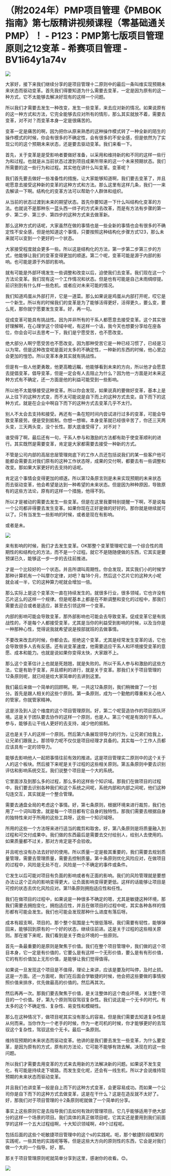 # （附2024年）PMP项目管理《PMBOK指南》第七版精讲视频课程（零基础通关PMP）！ - P123：PMP第七版项目管理原则之12变革 - 希赛项目管理 - BV1i64y1a74v

![](img/9df5621c3b1c9cfe6a9076a6d00e6de1_0.png)

大家好，接下来我们继续分享的是项目管理十二原则中的最后一条叫维实现预期未来状态而驱动变革。首先我们得要知道为什么需要去变革，一定是因为原有的这一种方式，它不太能够去解决好现有的这样一个问题。

所以我们才需要去发生一种改变，发生一些变革，来去应对新的情况。如果说原有的这一种方式和方法，它完全能够去应对所有的情形，那么其实就放不着，需要去变革，对不对？而变革本身一定是很痛苦的。

变革一定是痛苦的啊，因为把你从原来熟悉的这种操作模式转了一种全新的陌生的操作模式的时候，你会有很多的不确定性，会有很多的不安全感，但是依然为了实现公司的这个预期未来状态，还是要去驱动变革。我们来看一下。

首先，关于变革是是受影响者要做好准备，以采用和维持新的和不同的这样一些行为和过程。也就是从当前状态过渡到项目成果所带来的这一个未来预期状态。我们所需要的这一些行为和过程。其实他在讲什么叫变革。变革呢？

我们首先要去做好一些准备性的措施，让大家能够知道啊，我们要去变革了，并且呢愿意去接受这种新的变革的这种方式和方法。那么这里有这样几条，我们一一来去解读一下啊。结构化的变革方法可以帮助个人群体和组织。

从当前的状态过渡到未来的期望状态。首先你要知道一下什么叫结构化变革的方法。也就说不是那种东一蓝头西一绊子的方式来去改革，而是有方法有步骤的第一步、第二步、第三步、第四步的这种方式来去做革新。

那么这种方式的话呢，大家虽然在做的事情也是一些全新的事情也会有很多的不确定性不安全感，但是他知道这个事情，只要按照这种结构化步骤方式123，那么未来就可以变到一个更好的一个状态。

大家接受程度就会更多一些。所以这是结构化的方法，第一步第二步第三步的方式，他能够让我们的变革变得更加的顺遂。第二个呢，变革可能是源于内部的影响。也可能是源于外部的影响。

就有可能是外部环境发生一些调整和改变以后，迫使我们去变革。我们现在这一个方法论变革。我们现有这一个工作情况和状态。但是也有可能是自己未雨绸缪提。前识别到有什么样一些危机，或者应对未来可能的情况。

我们知道鸡蛋从外部打开，它是一道菜。那么如果说是鸡蛋从内部打开呢，哎它是一个新生。所以有的时候我们的变革是为了能够活得更好，活得更久，要么变，要么死，那你就宁愿要发生变革。好，再一句。

促成变革可能具有挑战性。因为并非所有的干系人都愿意去接受变革。这个其实很好理解啊，在心理学这个领域中呢，有这样一个话，我今天也想要分享给在座各位，你会会可以去思考一下，我们是宁愿受苦，也不愿改变。

绝大部分人啊宁愿受苦也不愿改变。因为那种受苦它是一种已经习惯了，已经是习以为常。但是这种改变呢是面对太多的不确定性，一种新的东西的时候，他心里边会更加的惶恐。所以变革本身其实就有挑战性。

但是有一些人他更勇敢，他更高瞻远瞩，他能够看到未来的方向，所以他才会愿意去提倡变革，倡导变革，但是一定会有人去阻止为什么？因为他一方面是对未来这种方式有不确定，还一方面是他的利益可能受到一些影响。

所以他不太能够接受这种变革。所以你会发现，如果说真的要做好变革，基本上是从上往下的这种方式变，而不太可能说是自下而上的这种方式去变。自下而下的这种方式，就是在企业中啊自下而下的这种方式去变革几乎不太行。

别人不太会去支持和接受。再还有一条在短时间内尝试进行过多的变革，可能会导致变革疲劳。便是受到抵制。你想一想嘛，本身变革就已经很辛苦了，你还三天两头变，三天两头变，没个长性。那大底谁受得了，对不对？

谁受得了啊，最后还有一句，干系人参与和激励的方法都有助于使变革顺利的进行。其实既然是需要变革，肯定是大家都需要去接受一种新的方式。

不管是公司内部的高层忠层管理岗底下的工作人员还包括说我们的某一些客户他可能都会需要去对我们原有的这种工作状态呀，成果的交付啊，都要去有一些调整和改变。那如果大家更好的去支持的话呢。

肯定这个事情会变得更加的顺遂。所以第12条原言则是未来实现预期的未来状态而去驱动变革，他会希望是达到一种希望的未来状态。但是因为种种原因，导致原有的这些方法论，原有的这样一个措施，他得不到。

所以才是被动的需要去发生一些变革。但是在这里我要特别提醒一下啊，不是说每一个公司都非得要去发生变革。如果你现在正好是做的好好的。那你就是继续就可以了。只有当发生一些影响的时候，或者是现在有影响。

或者是未。

![](img/9df5621c3b1c9cfe6a9076a6d00e6de1_2.png)

来有影响的时候，我们才去发生变革。OK那整个变革管理呢它是一个综合性的周期性的和结构化的方法，而不是一个过程。就它不是随随便做的东西，它其实是要预谋已久，能够这一步一步的去往前推进。

才是一个比较好的一个状态。并且所谓叫周期性。你会发现，其实我们小的时候学那种计算机有一个叫摩尔定律，对吧？每18个月，然后这个芯片它的这种大小呢就会减一半，它的这种算力呢就会增加一倍。

那么实际上是这个变革次一直在持续发生的。就很多行业，很多领域，它也许没有芯片这么的这样一个规律。但是呢基本上都是在不断调整和变化的过程中，那我们需要去迎合或者是适应，甚至去引领这样一个变革。

内部的影响可能会导致变革，那外部影响也可能会去导致变革。促成变革它是有挑战性的，不是每个人都接受变革，尤其是当你的利益受到影响的时候，以及当你是一种那种心性，觉得说我就希望说是按部就班的去做事情。

不要改来改去的时候，你都会去。拒绝这个变革，尤其是经常发生变革的话，它也会导致很多人去有反感。还有说变革速度，他需要适应干系人和环境接受变革的意愿、成本和能力。也就是说如果你变得太快，大家跟不上。

那么这个变革估计上也就是死翘翘，就是失败的。所以干系人参与和激励的这些方法，它是有助于变革，并且顺利的进行，就是关于变革。那我们关于项目管理的12条原则呢，就已经是给大家简单的去讲到这里。

我们最后来做一个简单的回顾啊。啊，一共这12条原则，我们稍微做了一个划分。首先是跟人相关的这些个原则。第一条原则，成为一个勤勉的尊重和关心他人的管家，你就管家精神。

这是涉及到人这个维度的这个项目管理原则。好，第二个呢营造协作的项目团队环境。这是关于团队要去协作的这样一个原则，也是人。第三个呢是有效的干系人。参与，能够去让干线人更好的去支持，减少他的抵制。

这也是关于人的这样一个原则。然后第六条展现领导力的行为，让兄弟们给我上，让兄弟们跟我上。那领导力呢不仅仅是项目经理才具备的。其实每一个工作人员都应该具有一定的领导力。

能够去影响他人一起把事情往前有效的推进。这是项目管理实二原则中的这个关于人的这个板块。然后接下来呢是关于过程的这些相关原则。第五条原则中要去识别评估和影响系统交互。我们说整个项目是一个大的系统。

它里面涉及到那么多的过程，那么多的这样些个知识域。那我们在做项目的过程中，我们要去识别各种我们和这个系统之间呢，系统内部和内部之间呢，他们这种勾连交互，其实就是一个整合管理。

需要去通盘全局的考虑这个事情。好，第七条原则，根据环境来进行裁剪，我们也用了一个词叫取舍。就是每一个项目都有它自身的独特性。那我们需要去根据自身的独特性来对于所用的这些工具呀，这些一个知识域呀。

所用的这些一个方法呀来进行适当的裁剪和取舍。好，第八条原则是将质量融入到过程和可交付成果中。我们做的东西最后是需要去交付给别人，给别人去使用的。如果质量都不过关，那对方肯定是不会验收。

并且呢也没有办法去好好的使用。所以质量一定是极其重要的，我们需要去规划质量管理，需要去管理质量，需要去控制质量。第十条原则优化风险应对，在做项目的过程中，风险是无处不在，风险是一个不确定的事件或条件。

它发生以后可能对项目有负面的影响或者有正面的影响。我们的风险管理就是要想办法让这个正向的影响变得更大，让负面影响变得更更低。这样的话能够让项目是可控的状态去优化风险应对。第11条原则拥抱适应性和任性。

我们在做项目的过程中，如果说是一种很多不确定的嗯，尤其是敏捷这种环境，那我们需要去拥抱变化，拥抱适应性，并且在做项目的过程中呢，其实各种各样的情形都有可能会发生。我们也可能会发现那种什么进度有落后呀。

成本有超支啊，项目的。那个整个氛围是士气很低落呀。我们需要有韧性，能够弹回来，能够回到原有的一个好的状态，继续往前进。这是关于过程的这些相关原则。那在接下来呢，我们看到是关于商业环境的一些原则。

首先一条最重要的是原则是聚焦于价值。我们在整个项目管理中，我们做的这个项目本身，它一定是有价值的，它要么是有这样一个无形价值，要么是有有形价值，它的有形价值加上无形价值，是能够让我们觉得值得。

如果说一旦发现这个项目是不值得，理论上来讲，应该是要及时叫停，及时止损。这是一方面。还一方面呢，我们在后面会学敏捷的时候，他会把这些要做的事情按照价值来排序，优先做最高的价值的。然后再其次。

然后再再一次。那我们要去聚焦于价值，是关注整体的这个商业环境，关注整个项目的一个价值。好，第九个原则驾驭驾驭复杂性。我们说这是一个无卡的时代。有太多的这个不确定性、复杂性、易变性和模糊性。

那么在这种情况下，做项目呢其实没有那么的容易。但是我们需要去知道复杂性是从何而来。当你作为一个老手的时候，作为一老司机的时候，你才能够更好的去驾驭这个复杂性，驾驭这些个无卡。最后一条原则。

维持现预期的未来状态而驱动变革。他讲的是我们要去发生一些变革，为什么要变革，是因为原有的方式，原有的方法论，它可能不能够有效去解。决现在的这一些问题。

所以我们才需要去用变革的方式来去用新的方法解决新的问题。如果说不发生变化，有可能是持续走下坡路。而发生变化呢，还会有一线生机，所以才会说维持现预期的未来状态而驱动变革。

并且我们也讲变革一般是自上而下的这种方式变革，会更容易成功。而如果一个公司你是自下而下的这种方式去做变革，这是在干什么？这是在造反就不太好了。好，那我们对于项目管理的十2条原则呢就做了一个简单的分享。

事实上这些原则它是去指导我们去如何有效的管理项目。它几乎能够适用于绝大部分的这样一个场景的项目。我们具体的真正做项目呢，它其实还是要用到我们前面学的这样一个五大过程组啊，十大知识领域啊，49个过程呢。

包括后面的这些个呃敏捷项目管理中的这个s的实践呢。呃，那个敏捷阶段框架的实践呢，一些其他的实践呢等等。但是这些大方向的原则性的东西，它会是对我们做一个大的一个指导。好，那。

那关于项目管理原则呢就简单分享到这里，感谢你的收看。😊。

![](img/9df5621c3b1c9cfe6a9076a6d00e6de1_4.png)